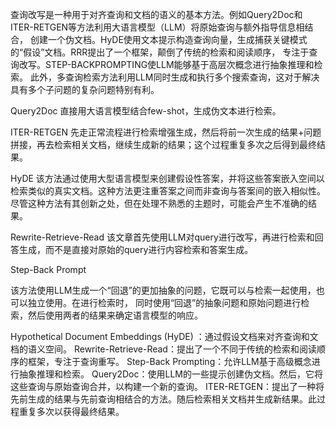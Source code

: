 查询改写是一种用于对齐查询和文档的语义的基本方法。例如Query2Doc和ITER-RETGEN等方法利用大语言模型（LLM）将原始查询与额外指导信息相结合，
创建一个伪文档。HyDE使用文本提示构造查询向量，生成捕获关键模式的“假设”文档。RRR提出了一个框架，颠倒了传统的检索和阅读顺序，
专注于查询改写。STEP-BACKPROMPTING使LLM能够基于高层次概念进行抽象推理和检索。
此外，多查询检索方法利用LLM同时生成和执行多个搜索查询，这对于解决具有多个子问题的复杂问题特别有利。


Query2Doc
直接用大语言模型结合few-shot，生成伪文本进行检索。

ITER-RETGEN
先走正常流程进行检索增强生成，然后将前一次生成的结果+问题拼接，再去检索相关文档，继续生成新的结果；这个过程重复多次之后得到最终结果。

HyDE
该方法通过使用大型语言模型来创建假设性答案，并将这些答案嵌入空间以检索类似的真实文档。这种方法更注重答案之间而非查询与答案间的嵌入相似性。
尽管这种方法有其创新之处，但在处理不熟悉的主题时，可能会产生不准确的结果。


Rewrite-Retrieve-Read
该文章首先使用LLM对query进行改写，再进行检索和回答生成，而不是直接对原始的query进行内容检索和答案生成。

Step-Back Prompt

该方法使用LLM生成一个“回退”的更加抽象的问题，它既可以与检索一起使用，也可以独立使用。在进行检索时，
同时使用“回退”的抽象问题和原始问题进行检索，然后使用两者的结果来确定语言模型的响应。


Hypothetical Document Embeddings (HyDE) ：通过假设文档来对齐查询和文档的语义空间。
Rewrite-Retrieve-Read：提出了一个不同于传统的检索和阅读顺序的框架，专注于查询重写。
Step-Back Prompting：允许LLM基于高级概念进行抽象推理和检索。
Query2Doc：使用LLM的一些提示创建伪文档。然后，它将这些查询与原始查询合并，以构建一个新的查询。
ITER-RETGEN：提出了一种将先前生成的结果与先前查询相结合的方法。随后检索相关文档并生成新结果。此过程重复多次以获得最终结果。
